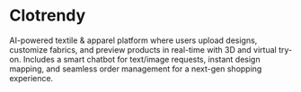 # Clotrendy
AI-powered textile &amp; apparel platform where users upload designs, customize fabrics, and preview products in real-time with 3D and virtual try-on. Includes a smart chatbot for text/image requests, instant design mapping, and seamless order management for a next-gen shopping experience.
